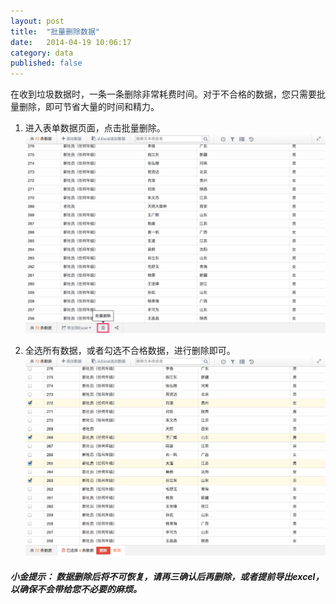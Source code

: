 ```yaml
---
layout: post
title:  "批量删除数据"
date:   2014-04-19 10:06:17
category: data
published: false
---
```


在收到垃圾数据时，一条一条删除非常耗费时间。对于不合格的数据，您只需要批量删除，即可节省大量的时间和精力。

1. 进入表单数据页面，点击批量删除。
![数据页面](/images/batch-delete-1.png)

2. 全选所有数据，或者勾选不合格数据，进行删除即可。
![勾选删除](/images/batch-delete-2.png)

##### 小金提示： 数据删除后将不可恢复，请再三确认后再删除，或者提前导出excel，以确保不会带给您不必要的麻烦。